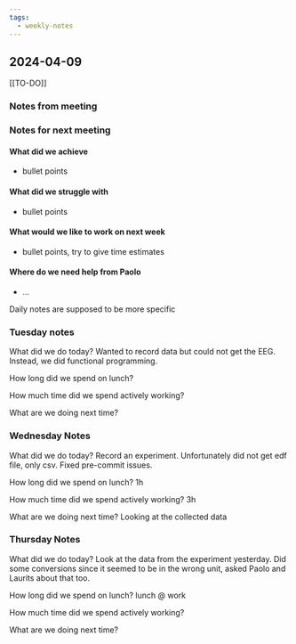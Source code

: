 ```yaml
---
tags:
  - weekly-notes
---
```

## 2024-04-09
[[TO-DO]]
### Notes from meeting

### Notes for next meeting
#### What did we achieve
* bullet points
#### What did we struggle with
* bullet points

#### What would we like to work on next week
* bullet points, try to give time estimates

#### Where do we need help from Paolo
* ...


Daily notes are supposed to be more specific
### Tuesday notes
What did we do today?
Wanted to record data but could not get the EEG. Instead, we did functional programming.

How long did we spend on lunch?


How much time did we spend actively working?


What are we doing next time?


### Wednesday Notes
What did we do today?
Record an experiment. Unfortunately did not get edf file, only csv. Fixed pre-commit issues.

How long did we spend on lunch?
1h

How much time did we spend actively working?
3h

What are we doing next time?
Looking at the collected data
### Thursday Notes
What did we do today?
Look at the data from the experiment yesterday. Did some conversions since it seemed to be in the wrong unit, asked Paolo and Laurits about that too. 

How long did we spend on lunch?
lunch @ work

How much time did we spend actively working?


What are we doing next time?

